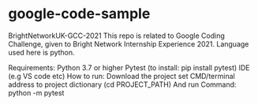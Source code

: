 # google-code-sample

BrightNetworkUK-GCC-2021
This repo is related to Google Coding Challenge, given to Bright Network Internship Experience 2021. Language used here is python.

Requirements:
Python 3.7 or higher
Pytest (to install: pip install pytest)
IDE (e.g VS code etc)
How to run:
Download the project
set CMD/terminal address to project dictionary (cd PROJECT_PATH)
And run Command: python -m pytest
